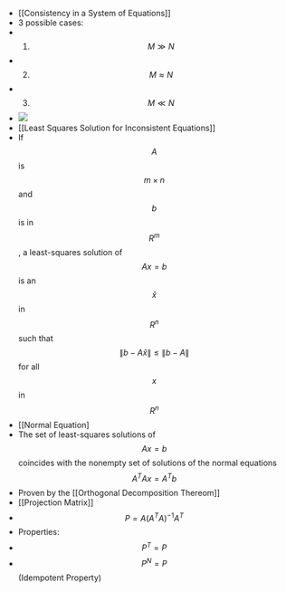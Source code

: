 ---
---
- [[Consistency in a System of Equations]]
- 3 possible cases:
- 1. $$M \gg N$$
- 2. $$M \approx N$$
- 3. $$M \ll N$$
- ![](https://firebasestorage.googleapis.com/v0/b/firescript-577a2.appspot.com/o/imgs%2Fapp%2FPaperReadings%2F7aXogvkv6C.png?alt=media&token=4e4f4335-8e34-492c-ab7d-619bf8aac5e5)
- [[Least Squares Solution for Inconsistent Equations]]
- If $$A$$ is $$m \times n$$ and $$b$$ is in $$R^m$$, a least-squares solution of $$Ax = b$$ is an $$\hat{x}$$  in $$R^n$$ such that
$$\lVert b - A\hat{x} \rVert \leq \lVert b - A \rVert$$ for all $$x$$ in $$R^n$$
- [[Normal Equation]
- The set of least-squares solutions of $$Ax = b$$ coincides with the nonempty set of solutions of the normal equations $$A^TAx = A^Tb$$
- Proven by the [[Orthogonal Decomposition Thereom]] 	
- [[Projection Matrix]]
- $$P = A(A^TA)^{-1}A^T$$
- Properties:
- $$P^T = P$$
- $$P^N = P$$ (Idempotent Property)
